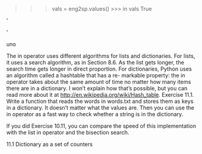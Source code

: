 >>> vals = eng2sp.values() >>> in vals True

’

’

uno

The in operator uses different algorithms for lists and dictionaries. For lists, it uses a search algorithm, as in Section 8.6. As the list gets longer, the search time gets longer in direct proportion. For dictionaries, Python uses an algorithm called a hashtable that has a re- markable property: the in operator takes about the same amount of time no matter how many items there are in a dictionary. I won’t explain how that’s possible, but you can read more about it at http://en.wikipedia.org/wiki/Hash_table. Exercise 11.1. Write a function that reads the words in words.txt and stores them as keys in a dictionary. It doesn’t matter what the values are. Then you can use the in operator as a fast way to check whether a string is in the dictionary.

If you did Exercise 10.11, you can compare the speed of this implementation with the list in operator and the bisection search.

11.1 Dictionary as a set of counters